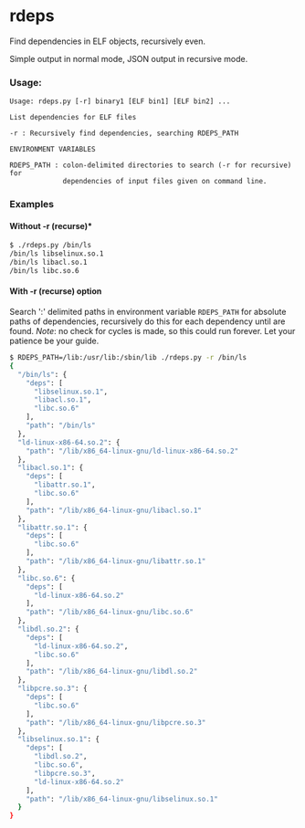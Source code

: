 # rdeps

Find dependencies in ELF objects, recursively even.

Simple output in normal mode, JSON output in recursive mode.

### Usage:
```
Usage: rdeps.py [-r] binary1 [ELF bin1] [ELF bin2] ...

List dependencies for ELF files

-r : Recursively find dependencies, searching RDEPS_PATH

ENVIRONMENT VARIABLES

RDEPS_PATH : colon-delimited directories to search (-r for recursive) for
             dependencies of input files given on command line.
```
### Examples

#### Without -r (recurse)*
```sh
$ ./rdeps.py /bin/ls
/bin/ls libselinux.so.1
/bin/ls libacl.so.1
/bin/ls libc.so.6
```

#### With -r (recurse) option

Search ':' delimited paths in environment variable `RDEPS_PATH` for absolute paths of dependencies, recursively do this for each dependency until are found. *Note*: no check for cycles is made, so this could run forever. Let your patience be your guide.

```sh
$ RDEPS_PATH=/lib:/usr/lib:/sbin/lib ./rdeps.py -r /bin/ls
{
  "/bin/ls": {
    "deps": [
      "libselinux.so.1",
      "libacl.so.1",
      "libc.so.6"
    ],
    "path": "/bin/ls"
  },
  "ld-linux-x86-64.so.2": {
    "path": "/lib/x86_64-linux-gnu/ld-linux-x86-64.so.2"
  },
  "libacl.so.1": {
    "deps": [
      "libattr.so.1",
      "libc.so.6"
    ],
    "path": "/lib/x86_64-linux-gnu/libacl.so.1"
  },
  "libattr.so.1": {
    "deps": [
      "libc.so.6"
    ],
    "path": "/lib/x86_64-linux-gnu/libattr.so.1"
  },
  "libc.so.6": {
    "deps": [
      "ld-linux-x86-64.so.2"
    ],
    "path": "/lib/x86_64-linux-gnu/libc.so.6"
  },
  "libdl.so.2": {
    "deps": [
      "ld-linux-x86-64.so.2",
      "libc.so.6"
    ],
    "path": "/lib/x86_64-linux-gnu/libdl.so.2"
  },
  "libpcre.so.3": {
    "deps": [
      "libc.so.6"
    ],
    "path": "/lib/x86_64-linux-gnu/libpcre.so.3"
  },
  "libselinux.so.1": {
    "deps": [
      "libdl.so.2",
      "libc.so.6",
      "libpcre.so.3",
      "ld-linux-x86-64.so.2"
    ],
    "path": "/lib/x86_64-linux-gnu/libselinux.so.1"
  }
}
```
